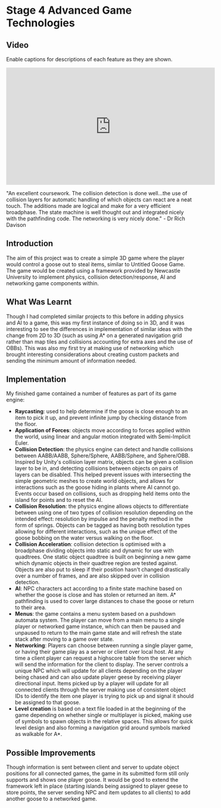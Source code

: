 # Stage 4 Advanced Game Technologies 

## Video 
Enable captions for descriptions of each feature as they are shown.
<iframe width="560" height="315" src="https://www.youtube.com/embed/UezDHAB25gA" frameborder="0" allow="accelerometer; autoplay; encrypted-media; gyroscope; picture-in-picture" allowfullscreen></iframe>

"An excellent coursework. The collision detection is done well...the use of collision layers for automatic handling of which objects can react are a neat touch. The additions made are logical and make for a very efficient broadphase. The state machine is well thought out and integrated nicely with the pathfinding code. The networking is very nicely done." - Dr Rich Davison 

## Introduction
The aim of this project was to create a simple 3D game where the player would control a goose out to steal items, similar to Untitled Goose Game. The game would be created using a framework provided by Newcastle University to implement physics, collision detection/response, AI and networking game components within. 

## What Was Learnt 
Though I had completed similar projects to this before in adding physics and AI to a game, this was my first instance of doing so in 3D, and it was interesting to see the differences in implementation of similar ideas with the change from 2D to 3D (such as using A* on a generated navigation grid rather than map tiles and collisions accounting for extra axes and the use of OBBs). This was also my first try at making use of networking which brought interesting considerations about creating custom packets and sending the minimum amount of information needed. 

## Implementation
My finished game contained a number of features as part of its game engine:

* __Raycasting__: used to help determine if the goose is close enough to an item to pick it up, and prevent infinite jump by checking distance from the floor.
* __Application of Forces__: objects move according to forces applied within the world, using linear and angular motion integrated with Semi-Implicit Euler. 
* __Collision Detection__: the physics engine can detect and handle collisions between AABB/AABB, Sphere/Sphere, AABB/Sphere, and Sphere/OBB. Inspired by Unity's collision layer matrix, objects can be given a collision layer to be in, and detecting collisions between objects on pairs of layers can be disabled. This helped prevent issues with intersecting the simple geometric meshes to create world objects, and allows for interactions such as the goose hiding in plants where AI cannot go. Events occur based on collisions, such as dropping held items onto the island for points and to reset the AI.
* __Collision Resolution__: the physics engine allows objects to differentiate between using one of two types of collision resolution depending on the intended effect: resolution by impulse and the penalty method in the form of springs. Objects can be tagged as having both resolution types allowing for different interactions, such as the unique effect of the goose bobbing on the water versus walking on the floor. 
* __Collision Acceleration__: collision detection is optimised with a broadphase dividing objects into static and dynamic for use with quadtrees. One static object quadtree is built on beginning a new game which dynamic objects in their quadtree region are tested against. Objects are also put to sleep if their position hasn't changed drastically over a number of frames, and are also skipped over in collision detection. 
* __AI__: NPC characters act according to a finite state machine based on whether the goose is close and has stolen or returned an item. A* pathfinding is used to cover large distances to chase the goose or return to their area. 
* __Menus__: the game contains a menu system based on a pushdown automata system. The player can move from a main menu to a single player or networked game instance, which can then be paused and unpaused to return to the main game state and will refresh the state stack after moving to a game over state. 
* __Networking__: Players can choose between running a single player game, or having their game play as a server or client over local host. At any time a client player can request a highscore table from the server which will send the information for the client to display. The server controls a unique NPC which will update for all clients depending on the player being chased and can also update player geese by receiving player directional input. Items picked up by a player will update for all connected clients through the server making use of consistent object IDs to identify the item one player is trying to pick up and signal it should be assigned to that goose. 
* __Level creation__ is based on a text file loaded in at the beginning of the game depending on whether single or multiplayer is picked, making use of symbols to spawn objects in the relative spaces. This allows for quick level design and also forming a navigation grid around symbols marked as walkable for A*. 

## Possible Improvements
Though information is sent between client and server to update object positions for all connected games, the game in its submitted form still only supports and shows one player goose. It would be good to extend the framework left in place (starting islands being assigned to player geese to store points, the server sending NPC and item updates to all clients) to add another goose to a networked game.
